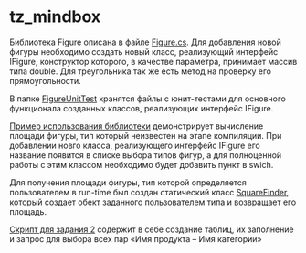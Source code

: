 # tz_mindbox
<p>
Библиотека Figure описана в файле <a href="https://github.com/JulLazz/tz_mindbox/blob/master/tz_mindbox/Figure.cs">Figure.cs</a>. Для добавления новой фигуры необходимо создать новый класс, реализующий интерфейс IFigure, конструктор которого, в качестве параметра, принимает массив типа double. 
Для треугольника так же есть метод на проверку его прямоугольности.
</p>
<p>
  В папке <a href="https://github.com/JulLazz/tz_mindbox/tree/master/FigureUnitTest">FigureUnitTest</a> хранятся файлы с юнит-тестами для основного функционала созданных классов, реализующих интерфейс IFigure.
</p>
<p>
  <a href="https://github.com/JulLazz/tz_mindbox/blob/master/UsingLib/Program.cs">Пример использования библиотеки</a> демонстрирует вычисление площади фигуры, тип который неизвестен на этапе компиляции. При добавлении новго класса, реализующего интерфейс IFigure его название появится в списке выбора типов фигур, а для полноценной работы с этим классом необходимо будет добавить пункт в swich.
</p>
<p>
  Для получения площади фигуры, тип которой определяется пользователем в run-time был создан статический класс <a href="https://github.com/JulLazz/tz_mindbox/blob/master/tz_mindbox/Figure.cs">SquareFinder</a>, который создает обект заданного пользователем типа и возвращает его площадь.
</p>
<p>
  <a href="https://github.com/JulLazz/tz_mindbox/blob/master/sql_products%26category.sql">Скрипт для задания 2</a> содержит в себе создание таблиц, их заполнение и запрос для выбора всех пар «Имя продукта – Имя категории»
</p>
